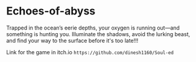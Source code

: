 # Echoes-of-abyss

Trapped in the ocean’s eerie depths, your oxygen is running out—and something is hunting you. Illuminate the shadows, avoid the lurking beast, and find your way to the surface before it's too late!!!

Link for the game in itch.io 
```https://github.com/dinesh1160/Soul-ed```

